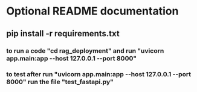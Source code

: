 # Optional README documentation 
## pip install -r requirements.txt
### to run a code "cd rag_deployment" and run "uvicorn app.main:app --host 127.0.0.1 --port 8000"
### to test after run "uvicorn app.main:app --host 127.0.0.1 --port 8000"  run the file "test_fastapi.py"
